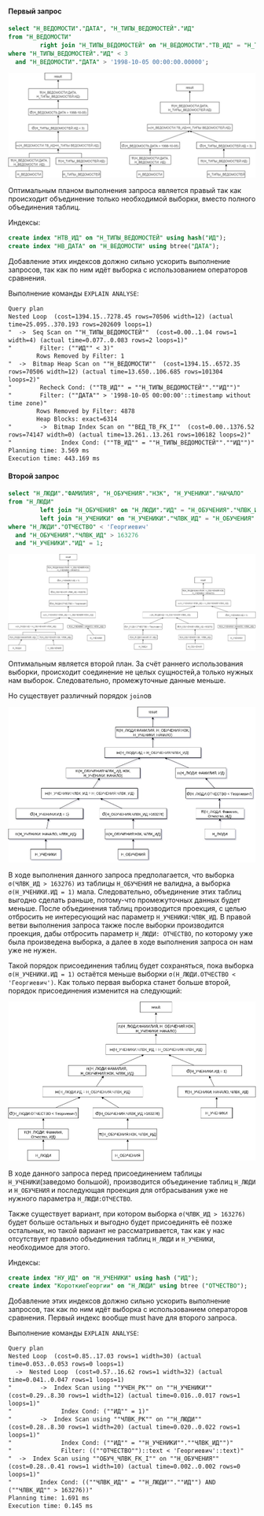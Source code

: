 #### Первый запрос
```sql
select "Н_ВЕДОМОСТИ"."ДАТА", "Н_ТИПЫ_ВЕДОМОСТЕЙ"."ИД"
from "Н_ВЕДОМОСТИ"
         right join "Н_ТИПЫ_ВЕДОМОСТЕЙ" on "Н_ВЕДОМОСТИ"."ТВ_ИД" = "Н_ТИПЫ_ВЕДОМОСТЕЙ"."ИД"
where "Н_ТИПЫ_ВЕДОМОСТЕЙ"."ИД" < 3
  and "Н_ВЕДОМОСТИ"."ДАТА" > '1998-10-05 00:00:00.00000';
```

![планы выполнения первого запроса](https://github.com/Avvessalom/ITMO-Information-Systems-and-Databases/blob/master/Lab_3/img/lab3%20(1).jpg)

Оптимальным планом выполнения запроса является правый так как происходит объединение только необходимой выборки, вместо полного объединения таблиц.

Индексы:

```sql
create index "НТВ_ИД" on "Н_ТИПЫ_ВЕДОМОСТЕЙ" using hash("ИД");
create index "НВ_ДАТА" on "Н_ВЕДОМОСТИ" using btree("ДАТА");
```

Добавление этих индексов должно сильно ускорить выполнение запросов, так как по ним идёт выборка с использованием операторов сравнения. 

Выполнение команды `EXPLAIN ANALYSE`:

    Query plan
    Nested Loop  (cost=1394.15..7278.45 rows=70506 width=12) (actual time=25.095..370.193 rows=202609 loops=1)
    "  ->  Seq Scan on ""Н_ТИПЫ_ВЕДОМОСТЕЙ""  (cost=0.00..1.04 rows=1 width=4) (actual time=0.077..0.083 rows=2 loops=1)"
    "        Filter: (""ИД"" < 3)"
            Rows Removed by Filter: 1
    "  ->  Bitmap Heap Scan on ""Н_ВЕДОМОСТИ""  (cost=1394.15..6572.35 rows=70506 width=12) (actual time=13.650..106.685 rows=101304 loops=2)"
    "        Recheck Cond: (""ТВ_ИД"" = ""Н_ТИПЫ_ВЕДОМОСТЕЙ"".""ИД"")"
    "        Filter: (""ДАТА"" > '1998-10-05 00:00:00'::timestamp without time zone)"
            Rows Removed by Filter: 4878
            Heap Blocks: exact=6314
    "        ->  Bitmap Index Scan on ""ВЕД_ТВ_FK_I""  (cost=0.00..1376.52 rows=74147 width=0) (actual time=13.261..13.261 rows=106182 loops=2)"
    "              Index Cond: (""ТВ_ИД"" = ""Н_ТИПЫ_ВЕДОМОСТЕЙ"".""ИД"")"
    Planning time: 3.569 ms
    Execution time: 443.169 ms

#### Второй запрос
```sql
select "Н_ЛЮДИ"."ФАМИЛИЯ", "Н_ОБУЧЕНИЯ"."НЗК", "Н_УЧЕНИКИ"."НАЧАЛО"
from "Н_ЛЮДИ"
         left join "Н_ОБУЧЕНИЯ" on "Н_ЛЮДИ"."ИД" = "Н_ОБУЧЕНИЯ"."ЧЛВК_ИД"
         left join "Н_УЧЕНИКИ" on "Н_УЧЕНИКИ"."ЧЛВК_ИД" = "Н_ОБУЧЕНИЯ"."ЧЛВК_ИД"
where "Н_ЛЮДИ"."ОТЧЕСТВО" < 'Георгиевич'
  and "Н_ОБУЧЕНИЯ"."ЧЛВК_ИД" > 163276
  and "Н_УЧЕНИКИ"."ИД" = 1;
```

![планы выполнения второго запроса](https://github.com/Avvessalom/ITMO-Information-Systems-and-Databases/blob/master/Lab_3/img/lab3%20(2).jpg)

Оптимальным является второй план. За счёт раннего использования выборки, происходит соединение не целых сущностей,а только нужных нам выборок. Следовательно, промежуточные данные меньше.

Но существует различный порядок `join`ов

![план выполнения второго запроса](https://github.com/Avvessalom/ITMO-Information-Systems-and-Databases/blob/master/Lab_3/img/lab3_request2.jpg)

В ходе выполнения данного запроса предполагается, что выборка `σ(ЧЛВК_ИД > 163276)` из таблицы `Н_ОБУЧЕНИЯ` не валидна, а выборка `σ(Н_УЧЕНИКИ.ИД = 1)` мала. Следовательно, объединение этих таблиц выгодно сделать раньше, потому-что промежуточных данных будет меньше. После объединения таблиц производится проекция, с целью отбросить не интересующий нас параметр `Н_УЧЕНИКИ:ЧЛВК_ИД`. В правой ветви выполнения запроса также после выборки производится проекция, дабы отбросить параметр `Н_ЛЮДИ: ОТЧЕСТВО`, по которому уже была произведена выборка, а далее в ходе выполнения запроса он нам уже не нужен.

Такой порядок присоединения таблиц будет сохраняться, пока выборка `σ(Н_УЧЕНИКИ.ИД = 1)` остаётся меньше выборки `σ(Н_ЛЮДИ.ОТЧЕСТВО < 'Георгиевич')`. Как только первая выборка станет больше второй, порядок присоединения изменится на следующий:

![план выполнения второго запроса](https://github.com/Avvessalom/ITMO-Information-Systems-and-Databases/blob/master/Lab_3/img/lab3_request22.jpg)

В ходе данного запроса перед присоединением таблицы `Н_УЧЕНИКИ`(заведомо большой), производится объединение таблиц `Н_ЛЮДИ` и `Н_ОБУЧЕНИЯ` и последующая проекция для отбрасывания уже не нужного параметра `Н_ЛЮДИ:ОТЧЕСТВО`.

Также существует вариант, при котором выборка `σ(ЧЛВК_ИД > 163276)` будет больше остальных и выгодно будет присоединять её позже остальных, но такой вариант не рассматривается, так как у нас отсутствует правило объединения таблиц `Н_ЛЮДИ` и `Н_УЧЕНИКИ`, необходимое для этого.

Индексы:

```sql
create index "НУ_ИД" on "Н_УЧЕНИКИ" using hash ("ИД");
create index "КороткиеГеоргии" on "Н_ЛЮДИ" using btree ("ОТЧЕСТВО");
```

Добавление этих индексов должно сильно ускорить выполнение запросов, так как по ним идёт выборка с использованием операторов сравнения. Первый индекс вообще must have для второго запроса.

Выполнение команды `EXPLAIN ANALYSE`:

    Query plan
    Nested Loop  (cost=0.85..17.03 rows=1 width=30) (actual time=0.053..0.053 rows=0 loops=1)
      ->  Nested Loop  (cost=0.57..16.62 rows=1 width=32) (actual time=0.041..0.047 rows=1 loops=1)
    "        ->  Index Scan using ""УЧЕН_PK"" on ""Н_УЧЕНИКИ""  (cost=0.29..8.30 rows=1 width=12) (actual time=0.016..0.017 rows=1 loops=1)"
    "              Index Cond: (""ИД"" = 1)"
    "        ->  Index Scan using ""ЧЛВК_PK"" on ""Н_ЛЮДИ""  (cost=0.28..8.30 rows=1 width=20) (actual time=0.020..0.022 rows=1 loops=1)"
    "              Index Cond: (""ИД"" = ""Н_УЧЕНИКИ"".""ЧЛВК_ИД"")"
    "              Filter: ((""ОТЧЕСТВО"")::text < 'Георгиевич'::text)"
    "  ->  Index Scan using ""ОБУЧ_ЧЛВК_FK_I"" on ""Н_ОБУЧЕНИЯ""  (cost=0.28..0.41 rows=1 width=10) (actual time=0.002..0.002 rows=0 loops=1)"
    "        Index Cond: ((""ЧЛВК_ИД"" = ""Н_ЛЮДИ"".""ИД"") AND (""ЧЛВК_ИД"" > 163276))"
    Planning time: 1.691 ms
    Execution time: 0.145 ms


